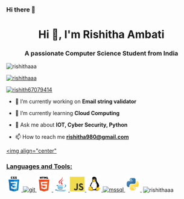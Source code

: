 ### Hi there 👋

<h1 align="center">Hi 👋, I'm Rishitha Ambati</h1>
<h3 align="center">A passionate Computer Science Student from India</h3>

<p align="left"> <img src="https://komarev.com/ghpvc/?username=rishithaaa&label=Profile%20views&color=0e75b6&style=flat" alt="rishithaaa" /> </p>

<p align="left"> <a href="https://github.com/ryo-ma/github-profile-trophy"><img src="https://github-profile-trophy.vercel.app/?username=rishithaaa" alt="rishithaaa" /></a> </p>

<p align="left"> <a href="https://twitter.com/rishith67079414" target="blank"><img src="https://img.shields.io/twitter/follow/rishith67079414?logo=twitter&style=for-the-badge" alt="rishith67079414" /></a> </p>

- 🔭 I’m currently working on **Email string validator**

- 🌱 I’m currently learning **Cloud Computing**

- 💬 Ask me about **IOT, Cyber Security, Python**

- 📫 How to reach me **rishitha980@gmail.com**

<a href="https://www.hackerrank.com/rishitha980" target="blank"><img align="center" 
</p>

<h3 align="left">Languages and Tools:</h3>
</a> <a href="https://www.w3schools.com/css/" target="_blank" rel="noreferrer"> <img src="https://raw.githubusercontent.com/devicons/devicon/master/icons/css3/css3-original-wordmark.svg" alt="css3" width="40" height="40"/> </a> <a href="https://git-scm.com/" target="_blank" rel="noreferrer"> <img src="https://www.vectorlogo.zone/logos/git-scm/git-scm-icon.svg" alt="git" width="40" height="40"/> </a> <a href="https://www.w3.org/html/" target="_blank" rel="noreferrer"> <img src="https://raw.githubusercontent.com/devicons/devicon/master/icons/html5/html5-original-wordmark.svg" alt="html5" width="40" height="40"/> </a> <a href="https://www.java.com" target="_blank" rel="noreferrer"> <img src="https://raw.githubusercontent.com/devicons/devicon/master/icons/java/java-original.svg" alt="java" width="40" height="40"/> </a> <a href="https://developer.mozilla.org/en-US/docs/Web/JavaScript" target="_blank" rel="noreferrer"> <img src="https://raw.githubusercontent.com/devicons/devicon/master/icons/javascript/javascript-original.svg" alt="javascript" width="40" height="40"/> </a> <a href="https://www.linux.org/" target="_blank" rel="noreferrer"> <img src="https://raw.githubusercontent.com/devicons/devicon/master/icons/linux/linux-original.svg" alt="linux" width="40" height="40"/> </a> <a href="https://www.microsoft.com/en-us/sql-server" target="_blank" rel="noreferrer"> <img src="https://www.svgrepo.com/show/303229/microsoft-sql-server-logo.svg" alt="mssql" width="40" height="40"/> </a> <a href="https://www.python.org" target="_blank" rel="noreferrer"> <img src="https://raw.githubusercontent.com/devicons/devicon/master/icons/python/python-original.svg" alt="python" width="40" height="40"/> </a> <a 
<p>&nbsp;<img align="center" src="https://github-readme-stats.vercel.app/api?username=rishithaaa&show_icons=true&locale=en" alt="rishithaaa" /></p>


